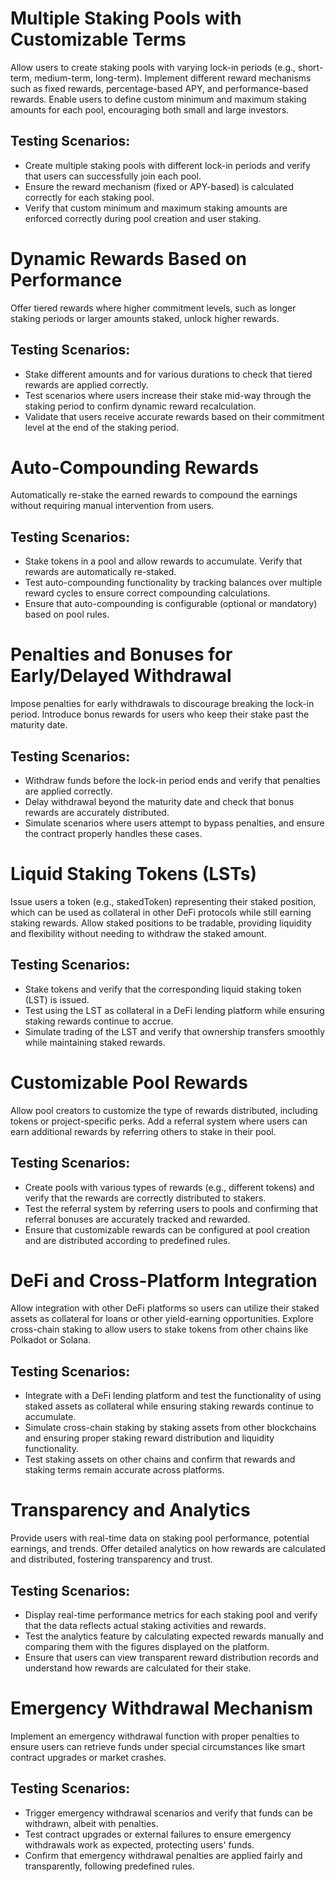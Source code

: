 # Multiple Staking Pools with Customizable Terms
Allow users to create staking pools with varying lock-in periods (e.g., short-term, medium-term, long-term). Implement different reward mechanisms such as fixed rewards, percentage-based APY, and performance-based rewards. Enable users to define custom minimum and maximum staking amounts for each pool, encouraging both small and large investors.

## Testing Scenarios:
- Create multiple staking pools with different lock-in periods and verify that users can successfully join each pool.
- Ensure the reward mechanism (fixed or APY-based) is calculated correctly for each staking pool.
- Verify that custom minimum and maximum staking amounts are enforced correctly during pool creation and user staking.

# Dynamic Rewards Based on Performance
Offer tiered rewards where higher commitment levels, such as longer staking periods or larger amounts staked, unlock higher rewards.

## Testing Scenarios:
- Stake different amounts and for various durations to check that tiered rewards are applied correctly.
- Test scenarios where users increase their stake mid-way through the staking period to confirm dynamic reward recalculation.
- Validate that users receive accurate rewards based on their commitment level at the end of the staking period.

# Auto-Compounding Rewards
Automatically re-stake the earned rewards to compound the earnings without requiring manual intervention from users.

## Testing Scenarios:
- Stake tokens in a pool and allow rewards to accumulate. Verify that rewards are automatically re-staked.
- Test auto-compounding functionality by tracking balances over multiple reward cycles to ensure correct compounding calculations.
- Ensure that auto-compounding is configurable (optional or mandatory) based on pool rules.

# Penalties and Bonuses for Early/Delayed Withdrawal
Impose penalties for early withdrawals to discourage breaking the lock-in period. Introduce bonus rewards for users who keep their stake past the maturity date.

## Testing Scenarios:
- Withdraw funds before the lock-in period ends and verify that penalties are applied correctly.
- Delay withdrawal beyond the maturity date and check that bonus rewards are accurately distributed.
- Simulate scenarios where users attempt to bypass penalties, and ensure the contract properly handles these cases.

# Liquid Staking Tokens (LSTs)
Issue users a token (e.g., stakedToken) representing their staked position, which can be used as collateral in other DeFi protocols while still earning staking rewards. Allow staked positions to be tradable, providing liquidity and flexibility without needing to withdraw the staked amount.

## Testing Scenarios:
- Stake tokens and verify that the corresponding liquid staking token (LST) is issued.
- Test using the LST as collateral in a DeFi lending platform while ensuring staking rewards continue to accrue.
- Simulate trading of the LST and verify that ownership transfers smoothly while maintaining staked rewards.

# Customizable Pool Rewards
Allow pool creators to customize the type of rewards distributed, including tokens or project-specific perks. Add a referral system where users can earn additional rewards by referring others to stake in their pool.

## Testing Scenarios:
- Create pools with various types of rewards (e.g., different tokens) and verify that the rewards are correctly distributed to stakers.
- Test the referral system by referring users to pools and confirming that referral bonuses are accurately tracked and rewarded.
- Ensure that customizable rewards can be configured at pool creation and are distributed according to predefined rules.

# DeFi and Cross-Platform Integration
Allow integration with other DeFi platforms so users can utilize their staked assets as collateral for loans or other yield-earning opportunities. Explore cross-chain staking to allow users to stake tokens from other chains like Polkadot or Solana.

## Testing Scenarios:
- Integrate with a DeFi lending platform and test the functionality of using staked assets as collateral while ensuring staking rewards continue to accumulate.
- Simulate cross-chain staking by staking assets from other blockchains and ensuring proper staking reward distribution and liquidity functionality.
- Test staking assets on other chains and confirm that rewards and staking terms remain accurate across platforms.

# Transparency and Analytics
Provide users with real-time data on staking pool performance, potential earnings, and trends. Offer detailed analytics on how rewards are calculated and distributed, fostering transparency and trust.

## Testing Scenarios:
- Display real-time performance metrics for each staking pool and verify that the data reflects actual staking activities and rewards.
- Test the analytics feature by calculating expected rewards manually and comparing them with the figures displayed on the platform.
- Ensure that users can view transparent reward distribution records and understand how rewards are calculated for their stake.

# Emergency Withdrawal Mechanism
Implement an emergency withdrawal function with proper penalties to ensure users can retrieve funds under special circumstances like smart contract upgrades or market crashes.

## Testing Scenarios:
- Trigger emergency withdrawal scenarios and verify that funds can be withdrawn, albeit with penalties.
- Test contract upgrades or external failures to ensure emergency withdrawals work as expected, protecting users' funds.
- Confirm that emergency withdrawal penalties are applied fairly and transparently, following predefined rules.